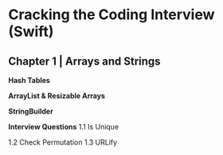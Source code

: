 # Cracking the Coding Interview (Swift)



## Chapter 1 | Arrays and Strings
**Hash Tables**

**ArrayList & Resizable Arrays**

**StringBuilder**

**Interview Questions**
1.1 Is Unique

1.2 Check Permutation
1.3 URLify
